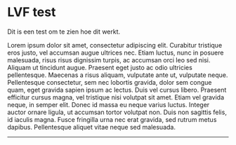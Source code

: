 # LVF test

Dit is een test om te zien hoe dit werkt.

Lorem ipsum dolor sit amet, consectetur adipiscing elit. Curabitur tristique eros justo, vel accumsan augue ultrices nec. Etiam luctus, nunc in posuere malesuada, risus risus dignissim turpis, ac accumsan orci leo sed nisi. Aliquam ut tincidunt augue. Praesent eget justo ac odio ultricies pellentesque. Maecenas a risus aliquam, vulputate ante ut, vulputate neque. Pellentesque consectetur, sem nec lobortis gravida, dolor sem congue quam, eget gravida sapien ipsum ac lectus. Duis vel cursus libero. Praesent efficitur cursus magna, vel tristique nisi volutpat sit amet. Etiam vel gravida neque, in semper elit. Donec id massa eu neque varius luctus. Integer auctor ornare ligula, ut accumsan tortor volutpat non. Duis non sagittis felis, id iaculis magna. Fusce fringilla urna nec erat gravida, sed rutrum metus dapibus. Pellentesque aliquet vitae neque sed malesuada.

---
